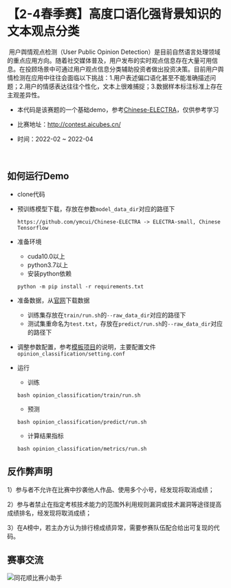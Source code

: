 # 【2-4春季赛】高度口语化强背景知识的文本观点分类

​        用户舆情观点检测（User Public Opinion Detection）是目前自然语言处理领域的重点应用方向。随着社交媒体普及，用户发布的实时观点信息存在大量可用信息。在投顾场景中可通过用户观点信息分类辅助投资者做出投资决策。目前用户舆情检测在应用中往往会面临以下挑战：1.用户表述偏口语化甚至不能准确描述问题；2.用户的情感表达往往个性化，文本上很难捕捉；3.数据样本标注标准上存在主观差异性。

- 本代码是该赛题的一个基础demo，参考[Chinese-ELECTRA](https://github.com/ymcui/Chinese-ELECTRA)，仅供参考学习


- 比赛地址：http://contest.aicubes.cn/	


- 时间：2022-02 ~ 2022-04

  ​

## 如何运行Demo

- clone代码


- 预训练模型下载，存放在参数`model_data_dir`对应的路径下

  ```
  https://github.com/ymcui/Chinese-ELECTRA -> ELECTRA-small, Chinese Tensorflow
  ```

- 准备环境

  - cuda10.0以上
  - python3.7以上
  - 安装python依赖

  ```
  python -m pip install -r requirements.txt
  ```

- 准备数据，从[官网](http://contest.aicubes.cn/#/detail?topicId=47)下载数据

  - 训练集存放在`train/run.sh`的`--raw_data_dir`对应的路径下
  - 测试集重命名为`test.txt`，存放在`predict/run.sh`的`--raw_data_dir`对应的路径下

- 调整参数配置，参考[模板项目](https://github.com/10jqka-aicubes/project-demo)的说明，主要配置文件`opinion_classification/setting.conf`

- 运行

  - 训练

  ```
  bash opinion_classification/train/run.sh
  ```

  - 预测

  ```
  bash opinion_classification/predict/run.sh
  ```

  - 计算结果指标

  ```
  bash opinion_classification/metrics/run.sh
  ```

## 反作弊声明

1）参与者不允许在比赛中抄袭他人作品、使用多个小号，经发现将取消成绩；

2）参与者禁止在指定考核技术能力的范围外利用规则漏洞或技术漏洞等途径提高成绩排名，经发现将取消成绩；

3）在A榜中，若主办方认为排行榜成绩异常，需要参赛队伍配合给出可复现的代码。



## 赛事交流

![同花顺比赛小助手](http://speech.10jqka.com.cn/arthmetic_operation/245984a4c8b34111a79a5151d5cd6024/客服微信.JPEG)